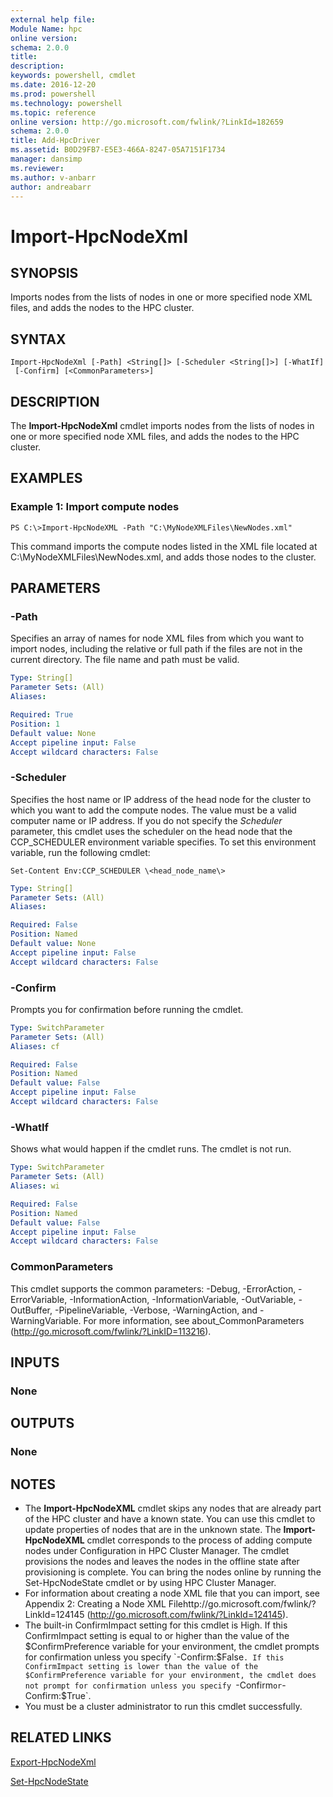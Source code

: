 ```yaml
---
external help file:
Module Name: hpc
online version:
schema: 2.0.0
title:
description:
keywords: powershell, cmdlet
ms.date: 2016-12-20
ms.prod: powershell
ms.technology: powershell
ms.topic: reference
online version: http://go.microsoft.com/fwlink/?LinkId=182659
schema: 2.0.0
title: Add-HpcDriver
ms.assetid: B0D29FB7-E5E3-466A-8247-05A7151F1734
manager: dansimp
ms.reviewer:
ms.author: v-anbarr
author: andreabarr
---
```


# Import-HpcNodeXml

## SYNOPSIS
Imports nodes from the lists of nodes in one or more specified node XML files, and adds the nodes to the HPC cluster.

## SYNTAX

```
Import-HpcNodeXml [-Path] <String[]> [-Scheduler <String[]>] [-WhatIf]
 [-Confirm] [<CommonParameters>]
```

## DESCRIPTION
The **Import-HpcNodeXml** cmdlet imports nodes from the lists of nodes in one or more specified node XML files, and adds the nodes to the HPC cluster.

## EXAMPLES

### Example 1: Import compute nodes
```
PS C:\>Import-HpcNodeXML -Path "C:\MyNodeXMLFiles\NewNodes.xml"
```

This command imports the compute nodes listed in the XML file located at C:\MyNodeXMLFiles\NewNodes.xml, and adds those nodes to the cluster.

## PARAMETERS

### -Path
Specifies an array of names for node XML files from which you want to import nodes, including the relative or full path if the files are not in the current directory.
The file name and path must be valid.

```yaml
Type: String[]
Parameter Sets: (All)
Aliases:

Required: True
Position: 1
Default value: None
Accept pipeline input: False
Accept wildcard characters: False
```

### -Scheduler
Specifies the host name or IP address of the head node for the cluster to which you want to add the compute nodes.
The value must be a valid computer name or IP address.
If you do not specify the *Scheduler* parameter, this cmdlet uses the scheduler on the head node that the CCP_SCHEDULER environment variable specifies.
To set this environment variable, run the following cmdlet:

`Set-Content Env:CCP_SCHEDULER \<head_node_name\>`

```yaml
Type: String[]
Parameter Sets: (All)
Aliases:

Required: False
Position: Named
Default value: None
Accept pipeline input: False
Accept wildcard characters: False
```

### -Confirm
Prompts you for confirmation before running the cmdlet.

```yaml
Type: SwitchParameter
Parameter Sets: (All)
Aliases: cf

Required: False
Position: Named
Default value: False
Accept pipeline input: False
Accept wildcard characters: False
```

### -WhatIf
Shows what would happen if the cmdlet runs.
The cmdlet is not run.

```yaml
Type: SwitchParameter
Parameter Sets: (All)
Aliases: wi

Required: False
Position: Named
Default value: False
Accept pipeline input: False
Accept wildcard characters: False
```

### CommonParameters
This cmdlet supports the common parameters: -Debug, -ErrorAction, -ErrorVariable, -InformationAction, -InformationVariable, -OutVariable, -OutBuffer, -PipelineVariable, -Verbose, -WarningAction, and -WarningVariable. For more information, see about_CommonParameters (http://go.microsoft.com/fwlink/?LinkID=113216).

## INPUTS

### None

## OUTPUTS

### None

## NOTES
* The **Import-HpcNodeXML** cmdlet skips any nodes that are already part of the HPC cluster and have a known state. You can use this cmdlet to update properties of nodes that are in the unknown state. The **Import-HpcNodeXML** cmdlet corresponds to the process of adding compute nodes under Configuration in HPC Cluster Manager. The cmdlet provisions the nodes and leaves the nodes in the offline state after provisioning is complete. You can bring the nodes online by running the Set-HpcNodeState cmdlet or by using HPC Cluster Manager.
* For information about creating a node XML file that you can import, see Appendix 2: Creating a Node XML Filehttp://go.microsoft.com/fwlink/?LinkId=124145 (http://go.microsoft.com/fwlink/?LinkId=124145).
* The built-in ConfirmImpact setting for this cmdlet is High. If this ConfirmImpact setting is equal to or higher than the value of the $ConfirmPreference variable for your environment, the cmdlet prompts for confirmation unless you specify `-Confirm:$False`. If this ConfirmImpact setting is lower than the value of the $ConfirmPreference variable for your environment, the cmdlet does not prompt for confirmation unless you specify `-Confirm` or `-Confirm:$True`.
* You must be a cluster administrator to run this cmdlet successfully.

## RELATED LINKS

[Export-HpcNodeXml](./Export-HpcNodeXml.md)

[Set-HpcNodeState](./Set-HpcNodeState.md)
